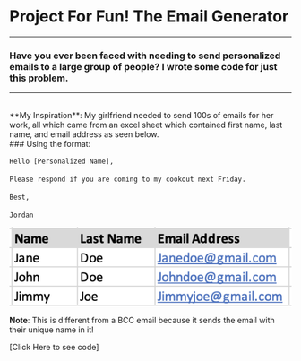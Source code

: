 # Project For Fun! The Email Generator
---
### Have you ever been faced with needing to send personalized emails to a large group of people? I wrote some code for just this problem. 
---
<br>
**My Inspiration**: My girlfriend needed to send 100s of emails for her work, all which came from an excel sheet which contained first name, last name, and email address as seen below.
<br>
### Using the format:
<br>

````
Hello [Personalized Name],

Please respond if you are coming to my cookout next Friday. 

Best,

Jordan
````


<img src="images/list.png?raw=true"/>

**Note**: This is different from a BCC email because it sends the email with their unique name in it!

[Click Here to see code]
